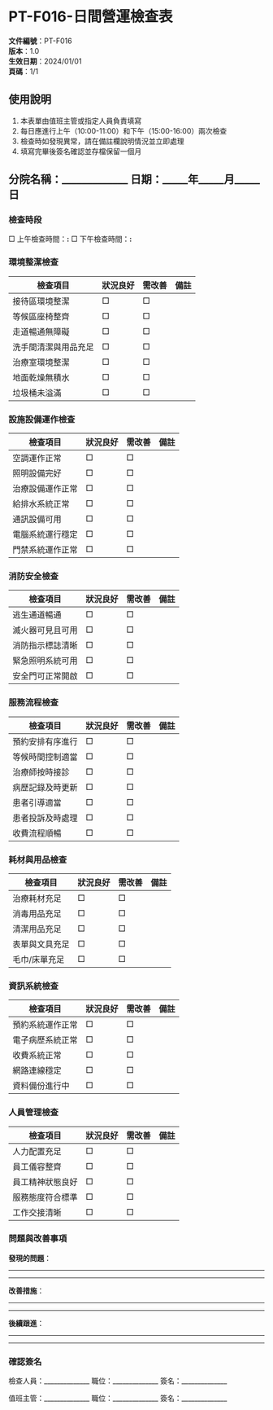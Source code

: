 # PT-F016-日間營運檢查表

**文件編號**：PT-F016  
**版本**：1.0  
**生效日期**：2024/01/01  
**頁碼**：1/1  

## 使用說明
1. 本表單由值班主管或指定人員負責填寫
2. 每日應進行上午（10:00-11:00）和下午（15:00-16:00）兩次檢查
3. 檢查時如發現異常，請在備註欄說明情況並立即處理
4. 填寫完畢後簽名確認並存檔保留一個月

## 分院名稱：_____________ 日期：_____年_____月_____日

### 檢查時段
□ 上午檢查時間：______:______
□ 下午檢查時間：______:______

### 環境整潔檢查
| 檢查項目 | 狀況良好 | 需改善 | 備註 |
|--------|------|------|------|
| 接待區環境整潔 | □ | □ | |
| 等候區座椅整齊 | □ | □ | |
| 走道暢通無障礙 | □ | □ | |
| 洗手間清潔與用品充足 | □ | □ | |
| 治療室環境整潔 | □ | □ | |
| 地面乾燥無積水 | □ | □ | |
| 垃圾桶未溢滿 | □ | □ | |

### 設施設備運作檢查
| 檢查項目 | 狀況良好 | 需改善 | 備註 |
|--------|------|------|------|
| 空調運作正常 | □ | □ | |
| 照明設備完好 | □ | □ | |
| 治療設備運作正常 | □ | □ | |
| 給排水系統正常 | □ | □ | |
| 通訊設備可用 | □ | □ | |
| 電腦系統運行穩定 | □ | □ | |
| 門禁系統運作正常 | □ | □ | |

### 消防安全檢查
| 檢查項目 | 狀況良好 | 需改善 | 備註 |
|--------|------|------|------|
| 逃生通道暢通 | □ | □ | |
| 滅火器可見且可用 | □ | □ | |
| 消防指示標誌清晰 | □ | □ | |
| 緊急照明系統可用 | □ | □ | |
| 安全門可正常開啟 | □ | □ | |

### 服務流程檢查
| 檢查項目 | 狀況良好 | 需改善 | 備註 |
|--------|------|------|------|
| 預約安排有序進行 | □ | □ | |
| 等候時間控制適當 | □ | □ | |
| 治療師按時接診 | □ | □ | |
| 病歷記錄及時更新 | □ | □ | |
| 患者引導適當 | □ | □ | |
| 患者投訴及時處理 | □ | □ | |
| 收費流程順暢 | □ | □ | |

### 耗材與用品檢查
| 檢查項目 | 狀況良好 | 需改善 | 備註 |
|--------|------|------|------|
| 治療耗材充足 | □ | □ | |
| 消毒用品充足 | □ | □ | |
| 清潔用品充足 | □ | □ | |
| 表單與文具充足 | □ | □ | |
| 毛巾/床單充足 | □ | □ | |

### 資訊系統檢查
| 檢查項目 | 狀況良好 | 需改善 | 備註 |
|--------|------|------|------|
| 預約系統運作正常 | □ | □ | |
| 電子病歷系統正常 | □ | □ | |
| 收費系統正常 | □ | □ | |
| 網路連線穩定 | □ | □ | |
| 資料備份進行中 | □ | □ | |

### 人員管理檢查
| 檢查項目 | 狀況良好 | 需改善 | 備註 |
|--------|------|------|------|
| 人力配置充足 | □ | □ | |
| 員工儀容整齊 | □ | □ | |
| 員工精神狀態良好 | □ | □ | |
| 服務態度符合標準 | □ | □ | |
| 工作交接清晰 | □ | □ | |

### 問題與改善事項

**發現的問題**：
___________________________________________________________
___________________________________________________________

**改善措施**：
___________________________________________________________
___________________________________________________________

**後續跟進**：
___________________________________________________________
___________________________________________________________

### 確認簽名
檢查人員：______________ 職位：______________ 簽名：______________

值班主管：______________ 職位：______________ 簽名：______________ 